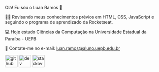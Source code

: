 Olá! Eu sou o Luan Ramos 👋

👨‍💻 Revisando meus conhecimentos prévios em HTML, CSS, JavaScript e seguindo o programa de aprendizado da Rocketseat. 

💻 Hoje estudo Ciências da Computação na Universidade Estadual da Paraíba - UEPB

💬 Contate-me no e-mail: luan.ramos@aluno.uepb.edu.br


[<img src='https://cdn.jsdelivr.net/npm/simple-icons@3.0.1/icons/github.svg' alt='github' height='40'>](https://github.com/luanrramos)  [<img src='https://cdn.jsdelivr.net/npm/simple-icons@3.0.1/icons/dev-dot-to.svg' alt='dev' height='40'>](https://dev.to/luanrramos)  [<img src='https://cdn.jsdelivr.net/npm/simple-icons@3.0.1/icons/stackoverflow.svg' alt='stackoverflow' height='40'>](https://stackoverflow.com/users/19737328)  

